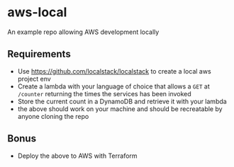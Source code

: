 # aws-local
An example repo allowing AWS development locally

## Requirements
- Use https://github.com/localstack/localstack to create a local aws project env
- Create a lambda with your language of choice that allows a `GET` at `/counter` returning the times the services has been invoked
- Store the current count in a DynamoDB and retrieve it with your lambda
- the above should work on your machine and should be recreatable by anyone cloning the repo

## Bonus
- Deploy the above to AWS with Terraform
